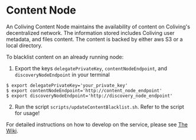 # Content Node
An Coliving Content Node maintains the availability of content on Coliving's decentralized network. The information stored includes Coliving user metadata, and files content. The content is backed by either aws S3 or a local directory.

To blacklist content on an already running node:
1. Export the keys `delegatePrivateKey`, `contentNodeEndpoint`, and `discoveryNodeEndpoint` in your terminal
```
$ export delegatePrivateKey='your_private_key'
$ export contentNodeEndpoint='http://content_node_endpoint'
$ export discoveryNodeEndpoint='http://discovery_node_endpoint'
```
2. Run the script `scripts/updateContentBlacklist.sh`. Refer to the script for usage!

For detailed instructions on how to develop on the service, please see [The Wiki](https://github.com/dgc-network/coliving-protocol/wiki/Content-Node-How-to-run).
